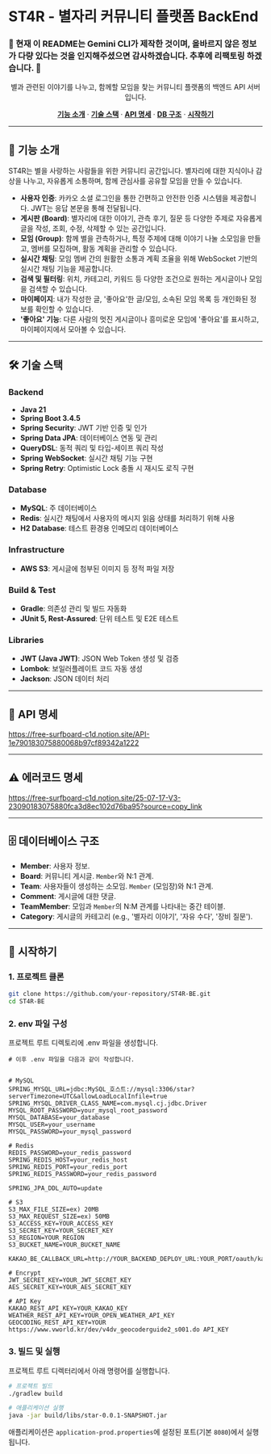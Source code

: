 # <h1>ST4R - 별자리 커뮤니티 플랫폼 BackEnd</h1>

### 🚧 현재 이 README는 Gemini CLI가 제작한 것이며, 올바르지 않은 정보가 다량 있다는 것을 인지해주셨으면 감사하겠습니다. 추후에 리팩토링 하겠습니다. 🚧


<p align="center">
    별과 관련된 이야기를 나누고, 함께할 모임을 찾는 커뮤니티 플랫폼의 백엔드 API 서버입니다.
</p>

<p align="center">
    <a href="#-기능-소개"><strong>기능 소개</strong></a> ·
    <a href="#-기술-스택"><strong>기술 스택</strong></a> ·
    <a href="#-api-명세"><strong>API 명세</strong></a> ·
    <a href="#-데이터베이스-구조"><strong>DB 구조</strong></a> ·
    <a href="#-시작하기"><strong>시작하기</strong></a>
</p>

---

## 🌟 기능 소개

ST4R는 별을 사랑하는 사람들을 위한 커뮤니티 공간입니다. 별자리에 대한 지식이나 감상을 나누고, 자유롭게 소통하며, 함께 관심사를 공유할 모임을 만들 수 있습니다.

- **사용자 인증**: 카카오 소셜 로그인을 통한 간편하고 안전한 인증 시스템을 제공합니다. JWT는 응답 본문을 통해 전달됩니다.
- **게시판 (Board)**: 별자리에 대한 이야기, 관측 후기, 질문 등 다양한 주제로 자유롭게 글을 작성, 조회, 수정, 삭제할 수 있는 공간입니다.
- **모임 (Group)**: 함께 별을 관측하거나, 특정 주제에 대해 이야기 나눌 소모임을 만들고, 멤버를 모집하며, 활동 계획을 관리할 수 있습니다.
- **실시간 채팅**: 모임 멤버 간의 원활한 소통과 계획 조율을 위해 WebSocket 기반의 실시간 채팅 기능을 제공합니다.
- **검색 및 필터링**: 위치, 카테고리, 키워드 등 다양한 조건으로 원하는 게시글이나 모임을 검색할 수 있습니다.
- **마이페이지**: 내가 작성한 글, '좋아요'한 글/모임, 소속된 모임 목록 등 개인화된 정보를 확인할 수 있습니다.
- **'좋아요' 기능**: 다른 사람의 멋진 게시글이나 흥미로운 모임에 '좋아요'를 표시하고, 마이페이지에서 모아볼 수 있습니다.

---

## 🛠️ 기술 스택

### Backend
- **Java 21**
- **Spring Boot 3.4.5**
- **Spring Security**: JWT 기반 인증 및 인가
- **Spring Data JPA**: 데이터베이스 연동 및 관리
- **QueryDSL**: 동적 쿼리 및 타입-세이프 쿼리 작성
- **Spring WebSocket**: 실시간 채팅 기능 구현
- **Spring Retry**: Optimistic Lock 충돌 시 재시도 로직 구현

### Database
- **MySQL**: 주 데이터베이스
- **Redis**: 실시간 채팅에서 사용자의 메시지 읽음 상태를 처리하기 위해 사용
- **H2 Database**: 테스트 환경용 인메모리 데이터베이스

### Infrastructure
- **AWS S3**: 게시글에 첨부된 이미지 등 정적 파일 저장

### Build & Test
- **Gradle**: 의존성 관리 및 빌드 자동화
- **JUnit 5, Rest-Assured**: 단위 테스트 및 E2E 테스트

### Libraries
- **JWT (Java JWT)**: JSON Web Token 생성 및 검증
- **Lombok**: 보일러플레이트 코드 자동 생성
- **Jackson**: JSON 데이터 처리

---

## 📜 API 명세
https://free-surfboard-c1d.notion.site/API-1e790183075880068b97cf89342a1222

---


## ⚠️ 에러코드 명세
https://free-surfboard-c1d.notion.site/25-07-17-V3-23090183075880fca3d8ec102d76ba95?source=copy_link

---



## 🗄️ 데이터베이스 구조

- **Member**: 사용자 정보.
- **Board**: 커뮤니티 게시글. `Member`와 N:1 관계.
- **Team**: 사용자들이 생성하는 소모임. `Member` (모임장)와 N:1 관계.
- **Comment**: 게시글에 대한 댓글.
- **TeamMember**: 모임과 `Member`의 N:M 관계를 나타내는 중간 테이블.
- **Category**: 게시글의 카테고리 (e.g., '별자리 이야기', '자유 수다', '장비 질문').

---

## 🚀 시작하기

### 1. 프로젝트 클론
```bash
git clone https://github.com/your-repository/ST4R-BE.git
cd ST4R-BE
```

### 2. env 파일 구성

프로젝트 루트 디렉토리에 .env 파일을 생성합니다.

```properties
# 이후 .env 파일을 다음과 같이 작성합니다.


# MySQL
SPRING_MYSQL_URL=jdbc:MySQL_호스트://mysql:3306/star?serverTimezone=UTC&allowLoadLocalInfile=true
SPRING_MYSQL_DRIVER_CLASS_NAME=com.mysql.cj.jdbc.Driver
MYSQL_ROOT_PASSWORD=your_mysql_root_password
MYSQL_DATABASE=your_database
MYSQL_USER=your_username
MYSQL_PASSWORD=your_mysql_password

# Redis
REDIS_PASSWORD=your_redis_password
SPRING_REDIS_HOST=your_redis_host
SPRING_REDIS_PORT=your_redis_port
SPRING_REDIS_PASSWORD=your_redis_password

SPRING_JPA_DDL_AUTO=update

# S3
S3_MAX_FILE_SIZE=ex) 20MB
S3_MAX_REQUEST_SIZE=ex) 50MB
S3_ACCESS_KEY=YOUR_ACCESS_KEY
S3_SECRET_KEY=YOUR_SECRET_KEY
S3_REGION=YOUR_REGION
S3_BUCKET_NAME=YOUR_BUCKET_NAME

KAKAO_BE_CALLBACK_URL=http://YOUR_BACKEND_DEPLOY_URL:YOUR_PORT/oauth/kakao/callback

# Encrypt
JWT_SECRET_KEY=YOUR_JWT_SECRET_KEY
AES_SECRET_KEY=YOUR_AES_SECRET_KEY

# API Key
KAKAO_REST_API_KEY=YOUR_KAKAO_KEY
WEATHER_REST_API_KEY=YOUR_OPEN_WEATHER_API_KEY
GEOCODING_REST_API_KEY=YOUR https://www.vworld.kr/dev/v4dv_geocoderguide2_s001.do API_KEY

```


### 3. 빌드 및 실행
프로젝트 루트 디렉터리에서 아래 명령어를 실행합니다.
```bash
# 프로젝트 빌드
./gradlew build

# 애플리케이션 실행
java -jar build/libs/star-0.0.1-SNAPSHOT.jar
```
애플리케이션은 `application-prod.properties`에 설정된 포트(기본 `8080`)에서 실행됩니다.
